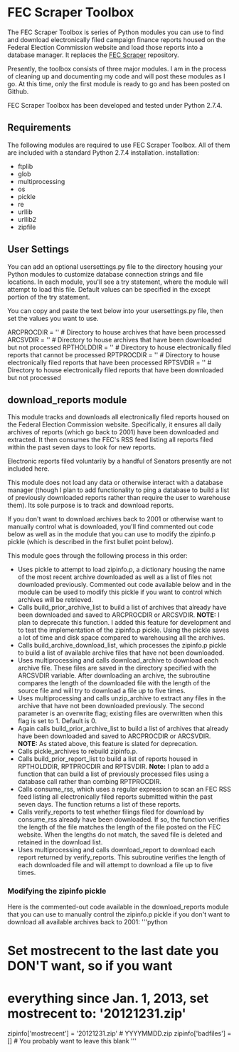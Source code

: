 # FEC Scraper Toolbox
The FEC Scraper Toolbox is series of Python modules you can use to find
and download electronically filed campaign finance reports housed on
the Federal Election Commission website and load those reports into a
database manager. It replaces the [FEC Scraper](https://github.com/cschnaars/FEC-Scraper) repository.

Presently, the toolbox consists of three major modules. I am in the
process of cleaning up and documenting my code and will post these
modules as I go. At this time, only the first module is ready to go and
has been posted on Github.

FEC Scraper Toolbox has been developed and tested under Python 2.7.4.

## Requirements
The following modules are required to use FEC Scraper Toolbox. All of
them are included with a standard Python 2.7.4 installation.
installation:
* ftplib
* glob
* multiprocessing
* os
* pickle
* re
* urllib
* urllib2
* zipfile

## User Settings
You can add an optional usersettings.py file to the directory housing
your Python modules to customize database connection strings and file
locations. In each module, you'll see a try statement, where the module
will attempt to load this file. Default values can be specified in the
except portion of the try statement.

You can copy and paste the text below into your usersettings.py file,
then set the values you want to use.

ARCPROCDIR = '' # Directory to house archives that have been processed
ARCSVDIR = '' # Directory to house archives that have been downloaded but not processed
RPTHOLDDIR = '' # Directory to house electronically filed reports that cannot be processed
RPTPROCDIR = '' # Directory to house electronically filed reports that have been processed
RPTSVDIR = '' # Directory to house electronically filed reports that have been downloaded but not processed

## download_reports module
This module tracks and downloads all electronically filed reports
housed on the Federal Election Commission website.  Specifically, it
ensures all daily archives of reports (which go back to 2001) have been
downloaded and extracted.  It then consumes the FEC's RSS feed listing
all reports filed within the past seven days to look for new reports.

Electronic reports filed voluntarily by a handful of Senators presently
are not included here.

This module does not load any data or otherwise interact with a
database manager (though I plan to add functionality to ping a database
to build a list of previously downloaded reports rather than require
the user to warehouse them). Its sole purpose is to track and download
reports.

If you don't want to download archives back to 2001 or otherwise want
to manually control what is downloaded, you'll find commented out code
below as well as in the module that you can use to modify the zipinfo.p
pickle (which is described in the first bullet point below).

This module goes through the following process in this order:
* Uses pickle to attempt to load zipinfo.p, a dictionary housing the
    name of the most recent archive downloaded as well as a list of
    files not downloaded previously.  Commented out code available
    below and in the module can be used to modify this pickle if you
    want to control which archives will be retrieved.
* Calls build_prior_archive_list to build a list of archives that
    already have been downloaded and saved to ARCPROCDIR or ARCSVDIR.
    **NOTE:** I plan to deprecate this function.  I added this feature for
    development and to test the implementation of the zipinfo.p pickle.
    Using the pickle saves a lot of time and disk space compared to
    warehousing all the archives.
* Calls build_archive_download_list, which processes the zipinfo.p
    pickle to build a list of available archive files that have not
    been downloaded.
* Uses multiprocessing and calls download_archive to download each
    archive file.  These files are saved in the directory specified
    with the ARCSVDIR variable.  After downloading an archive, the
    subroutine compares the length of the downloaded file with the
    length of the source file and will try to download a file up to
    five times.
* Uses multiprocessing and calls unzip_archive to extract any files in
    the archive that have not been downloaded previously.  The second
    parameter is an overwrite flag; existing files are overwritten when
    this flag is set to 1.  Default is 0.
* Again calls build_prior_archive_list to build a list of archives that
    already have been downloaded and saved to ARCPROCDIR or ARCSVDIR.
    **NOTE:** As stated above, this feature is slated for deprecation.
* Calls pickle_archives to rebuild zipinfo.p.
* Calls build_prior_report_list to build a list of reports housed in
    RPTHOLDDIR, RPTPROCDIR and RPTSVDIR.
    **Note:** I plan to add a function that can build a list of previously
    processed files using a database call rather than combing RPTPROCDIR.
* Calls consume_rss, which uses a regular expression to scan an FEC RSS
    feed listing all electronically filed reports submitted within the
    past seven days.  The function returns a list of these reports.
* Calls verify_reports to test whether filings filed for download by
    consume_rss already have been downloaded. If so, the function
    verifies the length of the file matches the length of the file
    posted on the FEC website.  When the lengths do not match, the
    saved file is deleted and retained in the download list.
* Uses multiprocessing and calls download_report to download each
    report returned by verify_reports.  This subroutine verifies the
    length of each downloaded file and will attempt to download a file
    up to five times.

### Modifying the zipinfo pickle
Here is the commented-out code available in the download_reports module
that you can use to manually control the zipinfo.p pickle if you don't
want to download all available archives back to 2001:
'''python
# Set mostrecent to the last date you DON'T want, so if you want
# everything since Jan. 1, 2013, set mostrecent to: '20121231.zip'
zipinfo['mostrecent'] = '20121231.zip' # YYYYMMDD.zip
zipinfo['badfiles'] = [] # You probably want to leave this blank
'''